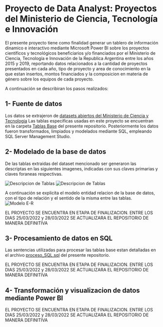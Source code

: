 # Proyecto de Data Analyst: Proyectos del Ministerio de Ciencia, Tecnología e Innovación

El presente proyecto tiene como finalidad generar un tablero de información dinamico e interactivo mediante Microsoft Power BI sobre los proyectos científicos y tecnológicos beneficiarios y/o financiados por el Ministerio de Ciencia, Tecnología e Innovación de la Republica Argentina entre los años 2015 y 2019, reportando datos relacionados a la cantidad de proyectos presentados en cada año, tipo de proyecto y area de conocimiento en la que estan insertos, montos financiados y la composicion en materia de género sobre los equipos de cada proyecto. 

A continuación se describiran los pasos realizados:

## 1- Fuente de datos
Los datos se extrajeron de [datasets abiertos del Ministerio de Ciencia y Tecnologia](https://datasets.datos.mincyt.gob.ar/dataset/proyectos-de-ciencia-tecnologia-e-innovacion) Las tablas especificas usadas en este proyecto se encuentran en la carpeta [Tablas Base](https://github.com/laut-code/Data_Analytics-Proyectos_MinCyT/tree/main/Tablas%20Base) del presente repositorio. Posteriormente
los datos fueron transformados, limpiados y modelados mediante SQL, empleando SQL Server Management Studio.

## 2- Modelado de la base de datos
De las tablas extraidas del dataset mencionado ser generaron las descriptas en las siguientes imagenes, indicadas con sus claves primarias y claves foraneas respectivas.

![Descripcion de Tablas ](https://github.com/laut-code/Data_Analytics-Proyectos_MinCyT/blob/main/imagenes_readme/Tabla1.png)
![Descripcion de Tablas ](https://github.com/laut-code/Data_Analytics-Proyectos_MinCyT/blob/main/imagenes_readme/Tabla2.png)

A continuación se explicíta el modelo entidad relacion de la base de datos, con el tipo de relación y el sentido de la misma entre las tablas.
![Modelo E-R](https://github.com/laut-code/Data_Analytics-Proyectos_MinCyT/blob/main/imagenes_readme/Modelo%20E-R.png)

EL PROYECTO SE ENCUENTRA EN ETAPA DE FINALIZACION. ENTRE LOS DIAS 25/03/2022 y 28/03/2022 SE ACTUALIZARA EL REPOSITORIO DE MANERA DEFINITIVA

## 3- Procesamiento de datos en SQL
Las sentencias utilizadas para procesar las tablas base estan detalladas en el archivo [proceso_SQL.sql](/proceso_SQL.sql) del presente repositorio.

EL PROYECTO SE ENCUENTRA EN ETAPA DE FINALIZACION. ENTRE LOS DIAS 25/03/2022 y 28/03/2022 SE ACTUALIZARA EL REPOSITORIO DE MANERA DEFINITIVA

## 4- Transformación y visualizacion de datos mediante Power BI
EL PROYECTO SE ENCUENTRA EN ETAPA DE FINALIZACION. ENTRE LOS DIAS 25/03/2022 y 28/03/2022 SE ACTUALIZARA EL REPOSITORIO DE MANERA DEFINITIVA





